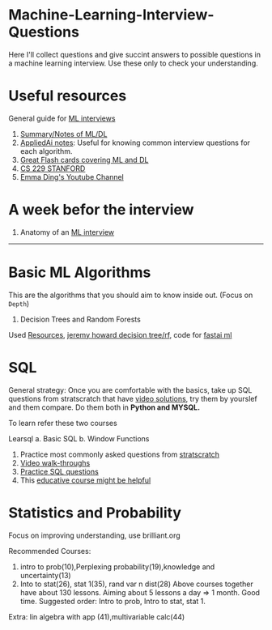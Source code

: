 # Machine-Learning-Interview-Questions
Here I'll collect questions and give succint answers to possible questions in a machine learning interview. Use these only to check your understanding.

# Useful resources

General guide for [ML interviews](https://www.yuan-meng.com/posts/newgrads/#resourcespreparation-for-ml-ds)

1. [Summary/Notes of ML/DL](https://stanford.edu/~shervine/teaching/cs-229/)
2. [AppliedAi notes](https://github.com/raveendarv/AppliedAiCourse-AssignmentAndNotes): Useful for knowing common interview questions for each algorithm.
3. [Great Flash cards covering ML and DL](https://github.com/b7leung/MLE-Flashcards)
4. [CS 229 STANFORD](https://cs229.stanford.edu/syllabus-summer2019.html)
5. [Emma Ding's Youtube Channel](https://www.youtube.com/@DataInterviewPro)

# A week befor the interview

1. Anatomy of an [ML interview](https://pub.towardsai.net/4-types-of-machine-learning-interview-questions-for-data-scientists-and-machine-learning-engineers-b8135805ce1b)


--------
# Basic ML Algorithms

This are the algorithms that you should aim to know inside out. (Focus on `Depth`)

1. Decision Trees and Random Forests

Used [Resources](https://github.com/parrt/msds621), [jeremy howard decision tree/rf](https://course18.fast.ai/ml.html), code for [fastai ml](https://github.com/Giffy/AI_fast.ai/tree/master/Machine%20Learning)


# SQL
General strategy: Once you are comfortable with the basics, take up SQL questions from stratscratch that have [video solutions](https://www.youtube.com/watch?v=GeJUvdkJKEc&list=PLv6MQO1Zzdmq5w4YkdkWyW8AaWatSQ0kX), try them by yourslef and them compare. Do them both in **Python and MYSQL.**

To learn refer these two courses

Learsql a. Basic SQL b. Window Functions

1. Practice most commonly asked questions from [stratscratch](https://platform.stratascratch.com/coding?code_type=3)
2. [Video walk-throughs](https://www.youtube.com/watch?v=GeJUvdkJKEc&list=PLv6MQO1Zzdmq5w4YkdkWyW8AaWatSQ0kX)
3. [Practice SQL questions](https://www.interviewquery.com/questions?searchQuery=&searchQuestionTag=&searchCompany=&ordering=Recommended&pageSize=50&page=0&tags=Pandas&tags=SQL&tags=R&tags=Database+Design&extraFilters=Popular)
4. This [educative course might be helpful](https://www.educative.io/module/JZmo10C1K3V0gqV0w/10370001/5844917766586368)

# Statistics and Probability

Focus on improving understanding, use brilliant.org

Recommended Courses:
1. intro to prob(10),Perplexing probability(19),knowledge and uncertainty(13)
2. Into to stat(26), stat 1(35), rand var n dist(28)
Above courses together have about 130 lessons. Aiming about 5 lessons a day => 1 month. Good time.
Suggested order: Intro to prob, Intro to stat, stat 1.

Extra: lin algebra with app (41),multivariable calc(44)
